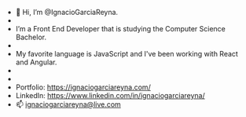 - 👋 Hi, I’m @IgnacioGarciaReyna.
- 
- I’m a Front End Developer that is studying the Computer Science Bachelor.
- 
- My favorite language is JavaScript and I've been working with React and Angular.
-
- 
- Portfolio: https://ignaciogarciareyna.com/
- LinkedIn: https://www.linkedin.com/in/ignaciogarciareyna/
- 📫 ignaciogarciareyna@live.com

<!---
IgnacioGarciaReyna/IgnacioGarciaReyna is a ✨ special ✨ repository because its `README.md` (this file) appears on your GitHub profile.
You can click the Preview link to take a look at your changes.
--->

